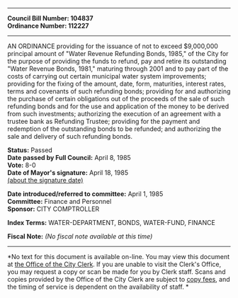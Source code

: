 * * * * *  
  
**Council Bill Number: [](#h0)[](#h2)104837**   
**Ordinance Number: 112227**  
  
* * * * *  
  
AN ORDINANCE providing for the issuance of not to exceed $9,000,000 principal amount of "Water Revenue Refunding Bonds, 1985," of the City for the purpose of providing the funds to refund, pay and retire its outstanding "Water Revenue Bonds, 1981," maturing through 2001 and to pay part of the costs of carrying out certain municipal water system improvements; providing for the fixing of the amount, date, form, maturities, interest rates, terms and covenants of such refunding bonds; providing for and authorizing the purchase of certain obligations out of the proceeds of the sale of such refunding bonds and for the use and application of the money to be derived from such investments; authorizing the execution of an agreement with a trustee bank as Refunding Trustee; providing for the payment and redemption of the outstanding bonds to be refunded; and authorizing the sale and delivery of such refunding bonds.  
  
**Status:** Passed   
**Date passed by Full Council:** April 8, 1985   
**Vote:** 8-0   
**Date of Mayor's signature:** April 18, 1985   
[(about the signature date)](/~public/approvaldate.htm)   
  
  
**Date introduced/referred to committee:** April 1, 1985   
**Committee:** Finance and Personnel   
**Sponsor:** CITY COMPTROLLER   
  
**Index Terms:** WATER-DEPARTMENT, BONDS, WATER-FUND, FINANCE  
  
**Fiscal Note:** *(No fiscal note available at this time)*  
  
* * * * *  
  
*No text for this document is available on-line. You may view this document at [the Office of the City Clerk](http://www.seattle.gov/leg/clerk/contactUs.htm). If you are unable to visit the Clerk's Office, you may request a copy or scan be made for you by Clerk staff. Scans and copies provided by the Office of the City Clerk are subject to [copy fees](http://clerk.seattle.gov/~public/clerkfees.htm), and the timing of service is dependent on the availability of staff. *  
  
  
